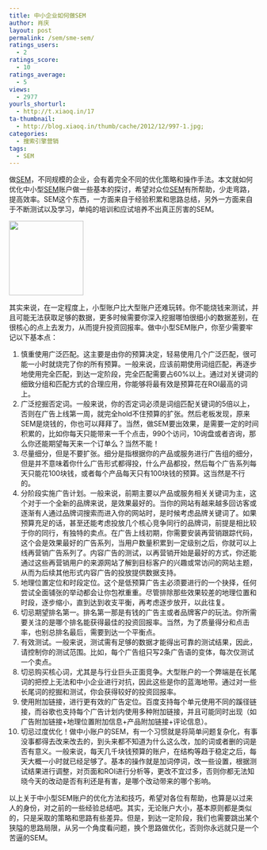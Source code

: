 ```yaml
---
title: 中小企业如何做SEM
author: 肖庆
layout: post
permalink: /sem/sme-sem/
ratings_users:
  - 2
ratings_score:
  - 10
ratings_average:
  - 5
views:
  - 2977
yourls_shorturl:
  - http://t.xiaoq.in/17
ta-thumbnail:
  - http://blog.xiaoq.in/thumb/cache/2012/12/997-1.jpg;
categories:
  - 搜索引擎营销
tags:
  - SEM
---
```

做<span class='wp_keywordlink'><a href="http://blog.xiaoq.in/sem/" title="SEM搜索引擎营销" target="_blank">SEM</a></span>，不同规模的企业，会有着完全不同的优化策略和操作手法。本文就如何优化中小型<span class='wp_keywordlink_affiliate'><a href="http://blog.xiaoq.in/tag/sem-2/" title="查看SEM中的全部文章" target="_blank">SEM</a></span>账户做一些基本的探讨，希望对众位<span class='wp_keywordlink_affiliate'><a href="http://blog.xiaoq.in/tag/sem-2/" title="查看SEM中的全部文章" target="_blank">SEM</a></span>有所帮助，少走弯路，提高效率。SEM这个东西，一方面来自于经验积累和思路总结，另外一方面来自于不断测试以及学习，单纯的培训和应试培养不出真正厉害的SEM。

<img class="alignnone size-full wp-image-1000" title="no-money" src="http://blog.xiaoq.in/cdn/2012/12/no-money.jpg" alt="" width="150" height="150" />

其实来说，在一定程度上，小型账户比大型账户还难玩转。你不能烧钱来测试，并且可能无法获取足够的数据，更多时候需要你深入挖掘哪怕很细小的数据差别，在很核心的点上去发力，从而提升投资回报率。做中小型SEM账户，你至少需要牢记以下基本点：

1.  慎重使用广泛匹配。这主要是由你的预算决定，轻易使用几个广泛匹配，很可能一小时就烧完了你的所有预算。一般来说，应该前期使用词组匹配，再逐步地使用完全匹配，到达一定阶段，完全匹配需要占60%以上。通过对关键词的细致分组和匹配方式的合理应用，你能够将最有效是预算花在ROI最高的词上。
2.  广泛挖掘否定词。一般来说，你的否定词必须是词组匹配关键词的5倍以上，否则在广告上线第一周，就完全hold不住预算的扩张。然后老板发现，原来SEM是烧钱的，你也可以拜拜了。当然，做SEM要出效果，是需要一定的时间积累的，比如你每天只能带来一千个点击，990个访问，10询盘或者咨询，那么你还能期望每天来一个订单么？当然不能！
3.  尽量细分，但是不要扩张。细分是指根据你的产品或服务进行广告组的细分，但是并不意味着你什么广告形式都得投，什么产品都投，然后每个广告系列每天只能花100块钱，或者每个产品每天只有100块钱的预算。这当然是不行的。
4.  分阶段实施广告计划。一般来说，前期主要以产品或服务相关关键词为主，这个对于一个全新的品牌来说，是效果最好的。当你的网站有越来越多回访客或逐渐有人通过品牌词搜索而进入你的网站时，是时候考虑品牌关键词了。如果预算充足的话，甚至还能考虑投放几个核心竞争同行的品牌词，前提是相比较于你的同行，有独特的卖点。在广告上线初期，你需要安装再营销跟踪代码，这个会是效果最好的广告系列，当用户数量积累到一定级别之后，你就可以上线再营销广告系列了。内容广告的测试，以再营销开始是最好的方式，你还能通过这些再营销用户的来源网站了解到目标客户的兴趣或常访问的网站主题，从而为后续其他形式内容广告的投放提供数据支持。
5.  地理位置定位和时段定位。这个是低预算广告主必须要进行的一个抉择，任何尝试全面铺张的举动都会让你包袱重重。尽管排除那些效果较差的地理位置和时段，逐步缩小，直到达到收支平衡，再考虑逐步放开，以此往复。
6.  切忌期望排名第一。排名第一那是有钱的广告主或者品牌客户的玩法。你所需要关注的是哪个排名能获得最佳的投资回报率。当然，为了质量得分和点击率，也别总排名最后，需要到达一个平衡点。
7.  有效测试。一般来说，测试需有足够的数据才能得出可靠的测试结果，因此，请控制你的测试范围。比如，每个广告组只写2条广告语的变体，每次仅测试一个卖点。
8.  切忌购买核心词，尤其是与行业巨头正面竞争。大型账户的一个弊端是在长尾词的把控上无法和中小企业进行对抗，因此这些是你的蓝海地带。通过对一些长尾词的挖掘和测试，你会获得较好的投资回报率。
9.  使用附加链接，进行更有效的广告定位。百度支持每个单元使用不同的蹊径链接，而谷歌也支持每个广告计划内使用多种附加链接，并且可能同时出现（如广告附加链接+地理位置附加信息+产品附加链接+评论信息）。
10. 切忌过度优化！做中小账户的SEM，有一个习惯就是将简单问题复杂化，有事没事都得去改来改去的，到头来都不知道为什么这么改，加的词或者删的词是否有意义。一般来说，每天几千块钱预算的账户，在结构等趋于稳定之后，每天大概一小时就已经足够了。基本的操作就是加词停词，改一些设置，根据测试结果进行调整，对页面和ROI进行分析等，更改不宜过多，否则你都无法知晓今天的改动是否有利还是有害，是哪个改动带来的哪个影响。

以上关于中小型SEM账户的优化方法和技巧，希望对各位有帮助，也算是以过来人的身份，对之前的一些经验总结吧。其实，无论账户大小，基本原则都是类似的，只是采取的策略和思路有些差异。但是，到达一定阶段，我们也需要跳出某个狭隘的思路局限，从另一个角度看问题，换个思路做优化，否则你永远就只是一个苦逼的SEM。